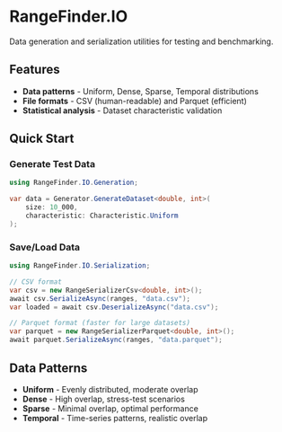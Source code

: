 # RangeFinder.IO

Data generation and serialization utilities for testing and benchmarking.

## Features

- **Data patterns** - Uniform, Dense, Sparse, Temporal distributions
- **File formats** - CSV (human-readable) and Parquet (efficient)
- **Statistical analysis** - Dataset characteristic validation

## Quick Start

### Generate Test Data

```csharp
using RangeFinder.IO.Generation;

var data = Generator.GenerateDataset<double, int>(
    size: 10_000,
    characteristic: Characteristic.Uniform
);
```

### Save/Load Data

```csharp
using RangeFinder.IO.Serialization;

// CSV format
var csv = new RangeSerializerCsv<double, int>();
await csv.SerializeAsync(ranges, "data.csv");
var loaded = await csv.DeserializeAsync("data.csv");

// Parquet format (faster for large datasets)
var parquet = new RangeSerializerParquet<double, int>();
await parquet.SerializeAsync(ranges, "data.parquet");
```

## Data Patterns

- **Uniform** - Evenly distributed, moderate overlap
- **Dense** - High overlap, stress-test scenarios  
- **Sparse** - Minimal overlap, optimal performance
- **Temporal** - Time-series patterns, realistic overlap
